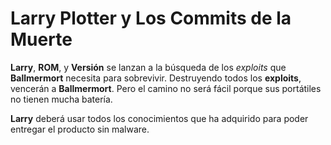 # Larry Plotter y Los Commits de la Muerte

**Larry**, **ROM**, y **Versión** se lanzan a la búsqueda de los *exploits* que **Ballmermort** necesita para sobrevivir.
Destruyendo todos los **exploits**, vencerán a **Ballmermort**.
Pero el camino no será fácil porque sus portátiles no tienen mucha batería.

**Larry** deberá usar todos los conocimientos que ha adquirido para poder entregar el producto sin malware.
